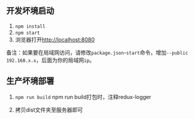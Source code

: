 ## 开发坏境启动

1. `npm install`
2. `npm start`
3. 浏览器打开[http://localhost:8080](http://localhost:8080)

备注：如果要在局域网访问，请修改`package.json`-`start`命令，增加`--public 192.168.x.x`，后面为你的局域网`ip`。

## 生产坏境部署

1. `npm run build`
npm run build打包时，注释redux-logger

2. 拷贝dist文件夹至服务器即可
